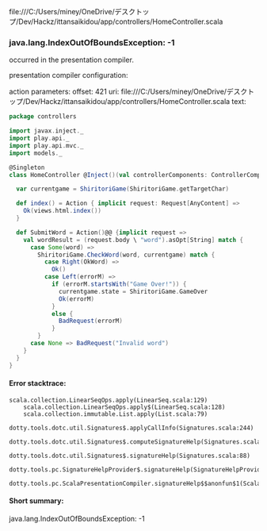 file:///C:/Users/miney/OneDrive/デスクトップ/Dev/Hackz/ittansaikidou/app/controllers/HomeController.scala
### java.lang.IndexOutOfBoundsException: -1

occurred in the presentation compiler.

presentation compiler configuration:


action parameters:
offset: 421
uri: file:///C:/Users/miney/OneDrive/デスクトップ/Dev/Hackz/ittansaikidou/app/controllers/HomeController.scala
text:
```scala
package controllers

import javax.inject._
import play.api._
import play.api.mvc._
import models._

@Singleton
class HomeController @Inject()(val controllerComponents: ControllerComponents) extends BaseController {

  var currentgame = ShiritoriGame(ShiritoriGame.getTargetChar)

  def index() = Action { implicit request: Request[AnyContent] =>
    Ok(views.html.index())
  }

  def SubmitWord = Action()@@ {implicit request =>
    val wordResult = (request.body \ "word").asOpt[String] match {
      case Some(word) =>
        ShiritoriGame.CheckWord(word, currentgame) match {
          case Right(OkWord) =>
            Ok()
          case Left(errorM) =>
            if (errorM.startsWith("Game Over!")) {
              currentgame.state = ShiritoriGame.GameOver
              Ok(errorM)
            }
            else {
              BadRequest(errorM)
            }
        }
      case None => BadRequest("Invalid word")
    }
  }
}

```



#### Error stacktrace:

```
scala.collection.LinearSeqOps.apply(LinearSeq.scala:129)
	scala.collection.LinearSeqOps.apply$(LinearSeq.scala:128)
	scala.collection.immutable.List.apply(List.scala:79)
	dotty.tools.dotc.util.Signatures$.applyCallInfo(Signatures.scala:244)
	dotty.tools.dotc.util.Signatures$.computeSignatureHelp(Signatures.scala:101)
	dotty.tools.dotc.util.Signatures$.signatureHelp(Signatures.scala:88)
	dotty.tools.pc.SignatureHelpProvider$.signatureHelp(SignatureHelpProvider.scala:47)
	dotty.tools.pc.ScalaPresentationCompiler.signatureHelp$$anonfun$1(ScalaPresentationCompiler.scala:422)
```
#### Short summary: 

java.lang.IndexOutOfBoundsException: -1